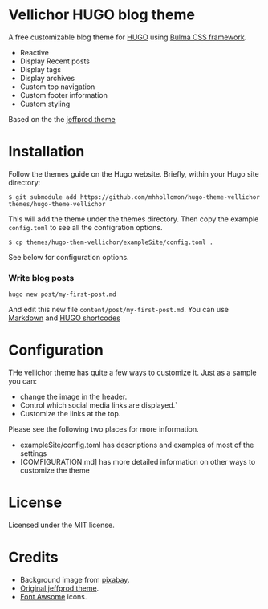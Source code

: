# Vellichor HUGO blog theme

A free customizable blog theme for [HUGO](https://gohugo.io/) using [Bulma CSS framework](https://bulma.io/).

- Reactive
- Display Recent posts
- Display tags
- Display archives
- Custom top navigation
- Custom footer information
- Custom styling

Based on the the [jeffprod theme](https://github.com/Tazeg/hugo-blog-jeffprod)


# Installation

Follow the themes guide on the Hugo website. Briefly, within your Hugo site directory:

```
$ git submodule add https://github.com/mhhollomon/hugo-theme-vellichor themes/hugo-theme-vellichor
```

This will add the theme under the themes directory. Then copy the example `config.toml` to see all the configration options.

```
$ cp themes/hugo-them-vellichor/exampleSite/config.toml .
```

See below for configuration options.

### Write blog posts

```
hugo new post/my-first-post.md
```

And edit this new file `content/post/my-first-post.md`. You can use [Markdown](https://github.com/adam-p/markdown-here/wiki/Markdown-Cheatsheet) and [HUGO shortcodes](https://gohugo.io/content-management/shortcodes/) 


# Configuration

THe vellichor theme has quite a few ways to customize it. Just as a sample you can:

- change the image in the header.
- Control which social media links are displayed.`
- Customize the links at the top.

Please see the following two places for more information.
- exampleSite/config.toml has descriptions and examples of most of the settings
- [COMFIGURATION.md] has more detailed information on other ways to customize the theme


# License

Licensed under the MIT license.

# Credits

- Background image from [pixabay](https://pixabay.com).
- [Original jeffprod theme](https://github.com/Tazeg/hugo-blog-jeffprod).
- [Font Awsome](https://fontawesome.com/) icons.
